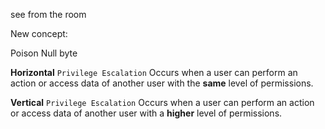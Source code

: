 see from the room


New concept:

Poison Null byte

**Horizontal** `Privilege Escalation`
Occurs when a user can perform an action or access data of another user with the **same** level of permissions.

**Vertical** `Privilege Escalation`
Occurs when a user can perform an action or access data of another user with a **higher** level of permissions.


